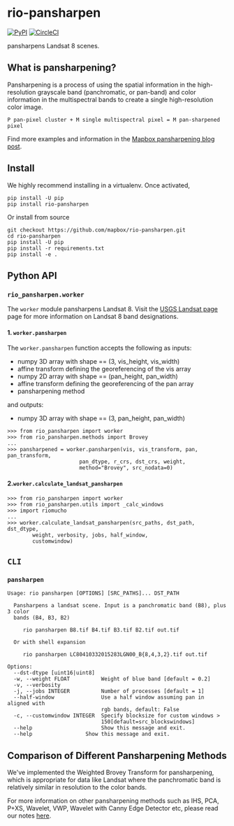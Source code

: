 # rio-pansharpen
[![PyPI](https://img.shields.io/pypi/v/rio-pansharpen.svg)]()
[![CircleCI](https://circleci.com/gh/mapbox/rio-pansharpen.svg?style=shield&circle)](https://circleci.com/gh/mapbox/rio-pansharpen)

pansharpens Landsat 8 scenes.

## What is pansharpening?

Pansharpening is a process of using the spatial information in the high-resolution grayscale band (panchromatic, or pan-band) and color information in the multispectral bands to create a single high-resolution color image.
```
P pan-pixel cluster + M single multispectral pixel = M pan-sharpened pixel
```

Find more examples and information in the [Mapbox pansharpening blog post](https://www.mapbox.com/blog/l8-pansharpening/).

## Install

We highly recommend installing in a virtualenv. Once activated,
```
pip install -U pip
pip install rio-pansharpen
```

Or install from source
```
git checkout https://github.com/mapbox/rio-pansharpen.git
cd rio-pansharpen
pip install -U pip
pip install -r requirements.txt
pip install -e .
```

## Python API

### `rio_pansharpen.worker`
The `worker` module pansharpens Landsat 8. Visit the [USGS Landsat page](http://landsat.usgs.gov/band_designations_landsat_satellites.php) page for more information on Landsat 8 band designations.

#### 1. `worker.pansharpen`
The `worker.pansharpen` function accepts the following as inputs:  
- numpy 3D array with shape == (3, vis_height, vis_width)
- affine transform defining the georeferencing of the vis array 
- numpy 2D array with shape == (pan_height, pan_width)
- affine transform defining the georeferencing of the pan array 
- pansharpening method

and outputs:
- numpy 3D array with shape == (3, pan_height, pan_width)

```
>>> from rio_pansharpen import worker
>>> from rio_pansharpen.methods import Brovey
...
>>> pansharpened = worker.pansharpen(vis, vis_transform, pan, pan_transform,
                       pan_dtype, r_crs, dst_crs, weight,
                       method="Brovey", src_nodata=0)

```

#### 2.`worker.calculate_landsat_pansharpen`
```
>>> from rio_pansharpen import worker
>>> from rio_pansharpen.utils import _calc_windows
>>> import riomucho
...
>>> worker.calculate_landsat_pansharpen(src_paths, dst_path, dst_dtype,
        weight, verbosity, jobs, half_window,
        customwindow)
```

## `CLI`

### `pansharpen`

```
Usage: rio pansharpen [OPTIONS] [SRC_PATHS]... DST_PATH

  Pansharpens a landsat scene. Input is a panchromatic band (B8), plus 3 color
  bands (B4, B3, B2)

     rio pansharpen B8.tif B4.tif B3.tif B2.tif out.tif

  Or with shell expansion

     rio pansharpen LC80410332015283LGN00_B{8,4,3,2}.tif out.tif

Options:
  --dst-dtype [uint16|uint8]
  -w, --weight FLOAT          Weight of blue band [default = 0.2]
  -v, --verbosity
  -j, --jobs INTEGER          Number of processes [default = 1]
  --half-window               Use a half window assuming pan in aligned with
                              rgb bands, default: False
  -c, --customwindow INTEGER  Specify blocksize for custom windows >
                              150[default=src_blockswindows]
  --help                      Show this message and exit.
  --help                 Show this message and exit.
```

## Comparison of Different Pansharpening Methods

We've implemented the Weighted Brovey Transform for pansharpening, which is appropriate for data like Landsat where the panchromatic band is relatively similar in resolution to the color bands.

For more information on other pansharpening methods such as IHS, PCA, P+XS, Wavelet, VWP, Wavelet with Canny Edge Detector etc, please read our notes [here](https://github.com/mapbox/pansharpening/blob/master/docs/pansharpening_methods.md).
